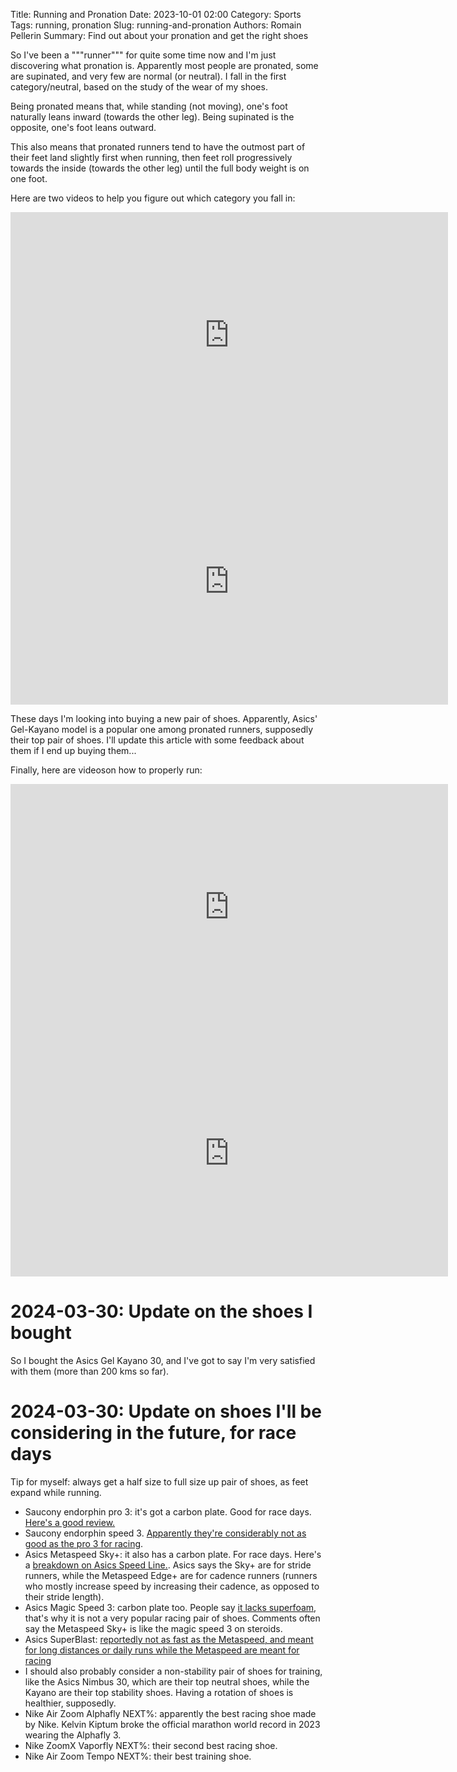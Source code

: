Title: Running and Pronation
Date: 2023-10-01 02:00
Category: Sports
Tags: running, pronation
Slug: running-and-pronation
Authors: Romain Pellerin
Summary: Find out about your pronation and get the right shoes

So I've been a """runner""" for quite some time now and I'm just discovering what pronation is. Apparently most people are pronated, some are supinated, and very few are normal (or neutral). I fall in the first category/neutral, based on the study of the wear of my shoes.

Being pronated means that, while standing (not moving), one's foot naturally leans inward (towards the other leg). Being supinated is the opposite, one's foot leans outward.

This also means that pronated runners tend to have the outmost part of their feet land slightly first when running, then feet roll progressively towards the inside (towards the other leg) until the full body weight is on one foot.

Here are two videos to help you figure out which category you fall in:

<iframe width="700" height="394" src="https://www.youtube-nocookie.com/embed/1eBUsNk1ya4" title="YouTube video player" frameborder="0" allow="accelerometer; autoplay; clipboard-write; encrypted-media; gyroscope; picture-in-picture" allowfullscreen></iframe>

<iframe width="700" height="394" src="https://www.youtube-nocookie.com/embed/UPlss00XR-8" title="YouTube video player" frameborder="0" allow="accelerometer; autoplay; clipboard-write; encrypted-media; gyroscope; picture-in-picture" allowfullscreen></iframe>

These days I'm looking into buying a new pair of shoes. Apparently, Asics' Gel-Kayano model is a popular one among pronated runners, supposedly their top pair of shoes. I'll update this article with some feedback about them if I end up buying them...

Finally, here are videoson how to properly run:

<iframe width="700" height="394" src="https://www.youtube-nocookie.com/embed/7L-OC7zOn_Q" title="YouTube video player" frameborder="0" allow="accelerometer; autoplay; clipboard-write; encrypted-media; gyroscope; picture-in-picture" allowfullscreen></iframe>

<iframe width="700" height="394" src="https://www.youtube-nocookie.com/embed/9wWDA1qn50w" title="YouTube video player" frameborder="0" allow="accelerometer; autoplay; clipboard-write; encrypted-media; gyroscope; picture-in-picture" allowfullscreen></iframe>

# 2024-03-30: Update on the shoes I bought

So I bought the Asics Gel Kayano 30, and I've got to say I'm very satisfied with them (more than 200 kms so far).

# 2024-03-30: Update on shoes I'll be considering in the future, for race days

Tip for myself: always get a half size to full size up pair of shoes, as feet expand while running.

- Saucony endorphin pro 3: it's got a carbon plate. Good for race days. [Here's a good review.](https://www.youtube.com/watch?v=NDstCaUmOZ4)
- Saucony endorphin speed 3. [Apparently they're considerably not as good as the pro 3 for racing](https://www.reddit.com/r/RunningShoeGeeks/comments/15y5uuy/endorphin_speed_3_vs_endorphin_pro_3/).
- Asics Metaspeed Sky+: it also has a carbon plate. For race days. Here's a [breakdown on Asics Speed Line.](https://www.reddit.com/r/RunningShoeGeeks/comments/ucpefv/can_someone_break_down_the_asics_speed_line/). Asics says the Sky+ are for stride runners, while the Metaspeed Edge+ are for cadence runners (runners who mostly increase speed by increasing their cadence, as opposed to their stride length).
- Asics Magic Speed 3: carbon plate too. People say [it lacks superfoam](https://www.reddit.com/r/RunningShoeGeeks/comments/1adrkuz/asics_magic_speed_3_appreciation_thread/), that's why it is not a very popular racing pair of shoes. Comments often say the Metaspeed Sky+ is like the magic speed 3 on steroids.
- Asics SuperBlast: [reportedly not as fast as the Metaspeed, and meant for long distances or daily runs while the Metaspeed are meant for racing](https://www.reddit.com/r/RunningShoeGeeks/comments/16psfgl/asics_superblast_vs_metaspeed_sky/)
- I should also probably consider a non-stability pair of shoes for training, like the Asics Nimbus 30, which are their top neutral shoes, while the Kayano are their top stability shoes. Having a rotation of shoes is healthier, supposedly.
- Nike Air Zoom Alphafly NEXT%: apparently the best racing shoe made by Nike. Kelvin Kiptum broke the official marathon world record in 2023 wearing the Alphafly 3.
- Nike ZoomX Vaporfly NEXT%: their second best racing shoe.
- Nike Air Zoom Tempo NEXT%: their best training shoe.
